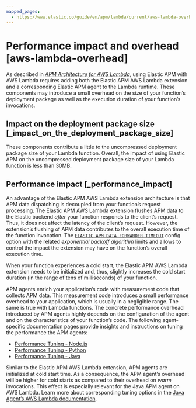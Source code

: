 ```yaml
---
mapped_pages:
  - https://www.elastic.co/guide/en/apm/lambda/current/aws-lambda-overhead.html
---
```


# Performance impact and overhead [aws-lambda-overhead]

As described in [*APM Architecture for AWS Lambda*](/reference/index.md), using Elastic APM with AWS Lambda requires adding both the Elastic APM AWS Lambda extension and a corresponding Elastic APM agent to the Lambda runtime. These components may introduce a small overhead on the size of your function’s deployment package as well as the execution duration of your function’s invocations.


## Impact on the deployment package size [_impact_on_the_deployment_package_size]

These components contribute a little to the uncompressed deployment package size of your Lambda function. Overall, the impact of using Elastic APM on the uncompressed deployment package size of your Lambda function is less than 30MB.


## Performance impact [_performance_impact]

An advantage of the Elastic APM AWS Lambda extension architecture is that APM data dispatching is decoupled from your function’s request processing. The Elastic APM AWS Lambda extension flushes APM data to the Elastic backend *after* your function responds to the client’s request. Thus, it does not affect the latency of the client’s request. However, the extension’s flushing of APM data contributes to the overall execution time of the function invocation. The [`ELASTIC_APM_DATA_FORWARDER_TIMEOUT`](/reference/aws-lambda-config-options.md#aws-lambda-config-data-forwarder-timeout) config option with the related *exponential backoff algorithm* limits and allows to control the impact the extension may have on the function’s overall execution time.

When your function experiences a cold start, the Elastic APM AWS Lambda extension needs to be initialized and, thus, slightly increases the cold start duration (in the range of tens of milliseconds) of your function.

APM agents enrich your application’s code with measurement code that collects APM data. This measurement code introduces a small performance overhead to your application, which is usually in a negligible range. The same is true with Lambda functions. The concrete performance overhead introduced by APM agents highly depends on the configuration of the agent and on the characteristics of your function’s code. The following agent-specific documentation pages provide insights and instructions on tuning the performance the APM agents:

* [Performance Tuning - Node.js](apm-agent-nodejs://docs/reference/performance-tuning.md)
* [Performance Tuning - Python](apm-agent-python://docs/reference/performance-tuning.md)
* [Performance Tuning - Java](apm-agent-java://docs/reference/overhead-performance-tuning.md)

Similar to the Elastic APM AWS Lambda extension, APM agents are initialized at cold start time. As a consequence, the APM agent’s overhead will be higher for cold starts as compared to their overhead on *warm* invocations. This effect is especially relevant for the Java APM agent on AWS Lambda. Learn more about corresponding tuning options in the [Java Agent’s AWS Lambda documentation](apm-agent-java://docs/reference/aws-lambda.md#aws-lambda-caveats).

